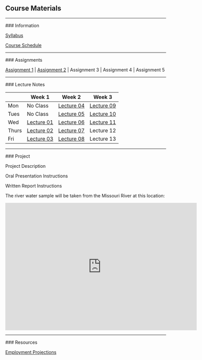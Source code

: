 ## Course Materials
<hr>
### Information

[Syllabus](/docs/Syllabus.pdf)

[Course Schedule](/docs/CourseSchedule.pdf)


<hr>
### Assignments

[Assignment 1](/docs/Assignment01.pdf) | [Assignment 2](/docs/Assignment02.pdf) | Assignment 3 | Assignment 4 | Assignment 5


<hr>
### Lecture Notes

|      | Week 1                                  | Week 2                                 | Week 3                                   |
|------|-----------------------------------------|----------------------------------------|------------------------------------------|
|Mon   | No Class                                | [Lecture 04](/lec/04-WaterQuality.pdf) | [Lecture 09](/lec/09-Wetlands.pdf)       |
|Tues  | No Class                                | [Lecture 05](/lec/05-Watershed.pdf)    | [Lecture 10](/lec/10-DamsReservoirs.pdf) |
|Wed   | [Lecture 01](/lec/01-Intro.pdf)         | [Lecture 06](/lec/06-GreatLakes.pdf)   | [Lecture 11](/lec/11-DamVideo.pdf)       |
|Thurs | [Lecture 02](/lec/02-WaterOverview.pdf) | [Lecture 07](/lec/07-Groundwater.pdf)  | Lecture 12                               |
|Fri   | [Lecture 03](/lec/03-WaterCycle.pdf)    | [Lecture 08](/lec/08-Rivers.pdf)       | Lecture 13                               |


<hr>
### Project

Project Description

Oral Presentation Instructions

Written Report Instructions

The river water sample will be taken from the Missouri River at this location:
<iframe src="https://www.google.com/maps/embed?pb=!1m18!1m12!1m3!1d24305.375723723115!2d-96.99882763233053!3d42.76701038485986!2m3!1f0!2f0!3f0!3m2!1i1024!2i768!4f13.1!3m3!1m2!1s0x0%3A0xc479235af54e1bf9!2sClay+County+Boat+Ramp%2C+Canoe+Takeout!5e1!3m2!1sen!2sus!4v1496106414767" width="600" height="400" frameborder="0" style="border:0" allowfullscreen></iframe>

<hr>
### Resources

[Employment Projections](/docs/EmploymentProjections.pdf)





